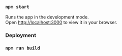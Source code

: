### `npm start`

Runs the app in the development mode.\
Open [http://localhost:3000](http://localhost:3000) to view it in your browser.

### Deployment

### `npm run build` 

